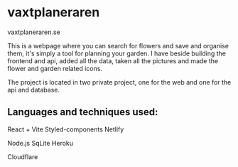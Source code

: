# vaxtplaneraren

vaxtplaneraren.se

This is a webpage where you can search for flowers and save and organise them, it's simply a tool for planning your garden. I have beside building the frontend and api, added all the data, taken all the pictures and made the flower and garden related icons. 

The project is located in two private project, one for the web and one for the api and database.

## Languages and techniques used:

React + Vite
Styled-components
Netlify

Node.js
SqLite
Heroku

Cloudflare
